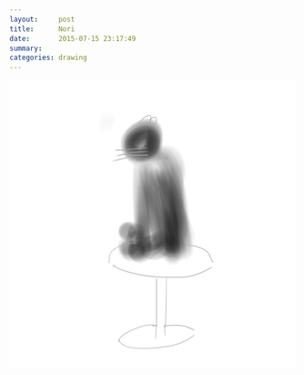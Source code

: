 ```yaml
---
layout:     post
title:      Nori
date:       2015-07-15 23:17:49
summary:    
categories: drawing
---
```

![nori](/images/_diary/nori.png "I met Nori today.")